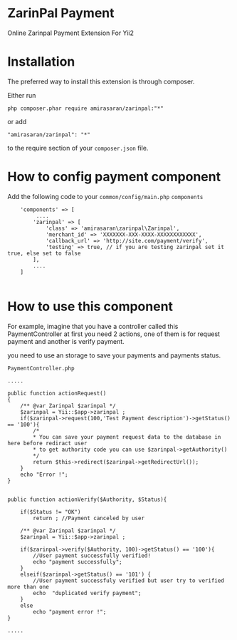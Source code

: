 ZarinPal Payment
================
Online Zarinpal Payment Extension For Yii2

Installation
==============
The preferred way to install this extension is through composer.

Either run
```
php composer.phar require amirasaran/zarinpal:"*"
```
or add
```
"amirasaran/zarinpal": "*"
```
to the require section of your ``composer.json`` file.
    
How to config payment component
===============================
Add the following code to your ``common/config/main.php`` ``components``

```
    'components' => [
         ....
        'zarinpal' => [
            'class' => 'amirasaran\zarinpal\Zarinpal',
            'merchant_id' => 'XXXXXXX-XXX-XXXX-XXXXXXXXXXXX',
            'callback_url' => 'http://site.com/payment/verify',
            'testing' => true, // if you are testing zarinpal set it true, else set to false
        ],
        .... 
    ]
        
```

How to use this component
=========================
For example, imagine that you have a controller called this PaymentController at first you need 2 actions,
one of them is for request payment and another is verify payment.

you need to use an storage to save your payments and payments status.

``PaymentController.php``
```
..... 

public function actionRequest()
{
    /** @var Zarinpal $zarinpal */
    $zarinpal = Yii::$app->zarinpal ;
    if($zarinpal->request(100,'Test Payment description')->getStatus() == '100'){
        /*
        * You can save your payment request data to the database in here before rediract user
        * to get authority code you can use $zarinpal->getAuthority()
        */
        return $this->redirect($zarinpal->getRedirectUrl());
    }
    echo "Error !";
}


public function actionVerify($Authority, $Status){

    if($Status != "OK")
        return ; //Payment canceled by user 

    /** @var Zarinpal $zarinpal */
    $zarinpal = Yii::$app->zarinpal ;
    
    if($zarinpal->verify($Authority, 100)->getStatus() == '100'){
        //User payment successfully verified!
        echo "payment successfully";
    }
    elseif($zarinpal->getStatus() == '101') {
        //User payment successfuly verified but user try to verified more than one 
        echo  "duplicated verify payment";
    } 
    else
        echo "payment error !";
}

.....
```
